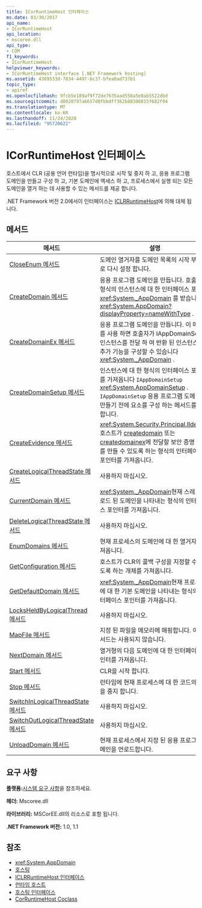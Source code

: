 ```yaml
---
title: ICorRuntimeHost 인터페이스
ms.date: 03/30/2017
api_name:
- ICorRuntimeHost
api_location:
- mscoree.dll
api_type:
- COM
f1_keywords:
- ICorRuntimeHost
helpviewer_keywords:
- ICorRuntimeHost interface [.NET Framework hosting]
ms.assetid: 4369533d-7834-4497-bc37-bfea0ad737b1
topic_type:
- apiref
ms.openlocfilehash: 9fcb5e189af9f72de7635aad550a5e8ab5522dbd
ms.sourcegitcommit: d8020797a6657d0fbbdff362b80300815f682f94
ms.translationtype: MT
ms.contentlocale: ko-KR
ms.lasthandoff: 11/24/2020
ms.locfileid: "95720622"
---
```

# <a name="icorruntimehost-interface"></a>ICorRuntimeHost 인터페이스

호스트에서 CLR (공용 언어 런타임)을 명시적으로 시작 및 중지 하 고, 응용 프로그램 도메인을 만들고 구성 하 고, 기본 도메인에 액세스 하 고, 프로세스에서 실행 되는 모든 도메인을 열거 하는 데 사용할 수 있는 메서드를 제공 합니다.  
  
 .NET Framework 버전 2.0에서이 인터페이스는 [ICLRRuntimeHost](iclrruntimehost-interface.md)에 의해 대체 됩니다.  
  
## <a name="methods"></a>메서드  
  
|메서드|설명|  
|------------|-----------------|  
|[CloseEnum 메서드](icorruntimehost-closeenum-method.md)|도메인 열거자를 도메인 목록의 시작 부분으로 다시 설정 합니다.|  
|[CreateDomain 메서드](icorruntimehost-createdomain-method.md)|응용 프로그램 도메인을 만듭니다. 호출자는 형식의 인스턴스에 대 한 인터페이스 포인터 <xref:System._AppDomain> 를 받습니다 <xref:System.AppDomain?displayProperty=nameWithType> .|  
|[CreateDomainEx 메서드](icorruntimehost-createdomainex-method.md)|응용 프로그램 도메인을 만듭니다. 이 메서드를 사용 하면 호출자가 IAppDomainSetup 인스턴스를 전달 하 여 반환 된 인스턴스의 추가 기능을 구성할 수 있습니다 <xref:System._AppDomain> .|  
|[CreateDomainSetup 메서드](icorruntimehost-createdomainsetup-method.md)|인스턴스에 대 한 형식의 인터페이스 포인터를 가져옵니다 `IAppDomainSetup` <xref:System.AppDomainSetup> . `IAppDomainSetup` 응용 프로그램 도메인을 만들기 전에 요소를 구성 하는 메서드를 제공 합니다.|  
|[CreateEvidence 메서드](icorruntimehost-createevidence-method.md)|<xref:System.Security.Principal.IIdentity>호스트가 [createdomain](icorruntimehost-createdomain-method.md) 또는 [createdomainex](icorruntimehost-createdomainex-method.md)에 전달할 보안 증명 정보를 만들 수 있도록 하는 형식의 인터페이스 포인터를 가져옵니다.|  
|[CreateLogicalThreadState 메서드](icorruntimehost-createlogicalthreadstate-method.md)|사용하지 마십시오.|  
|[CurrentDomain 메서드](icorruntimehost-currentdomain-method.md)|<xref:System._AppDomain>현재 스레드에 로드 된 도메인을 나타내는 형식의 인터페이스 포인터를 가져옵니다.|  
|[DeleteLogicalThreadState 메서드](icorruntimehost-deletelogicalthreadstate-method.md)|사용하지 마십시오.|  
|[EnumDomains 메서드](icorruntimehost-enumdomains-method.md)|현재 프로세스의 도메인에 대 한 열거자를 가져옵니다.|  
|[GetConfiguration 메서드](icorruntimehost-getconfiguration-method.md)|호스트가 CLR의 콜백 구성을 지정할 수 있도록 하는 개체를 가져옵니다.|  
|[GetDefaultDomain 메서드](icorruntimehost-getdefaultdomain-method.md)|<xref:System._AppDomain>현재 프로세스에 대 한 기본 도메인을 나타내는 형식의 인터페이스 포인터를 가져옵니다.|  
|[LocksHeldByLogicalThread 메서드](icorruntimehost-locksheldbylogicalthread-method.md)|사용하지 마십시오.|  
|[MapFile 메서드](icorruntimehost-mapfile-method.md)|지정 된 파일을 메모리에 매핑합니다. 이 메서드는 사용되지 않습니다.|  
|[NextDomain 메서드](icorruntimehost-nextdomain-method.md)|열거형의 다음 도메인에 대 한 인터페이스 포인터를 가져옵니다.|  
|[Start 메서드](icorruntimehost-start-method.md)|CLR을 시작 합니다.|  
|[Stop 메서드](icorruntimehost-stop-method.md)|런타임에 현재 프로세스에 대 한 코드의 실행을 중지 합니다.|  
|[SwitchInLogicalThreadState 메서드](icorruntimehost-switchinlogicalthreadstate-method.md)|사용하지 마십시오.|  
|[SwitchOutLogicalThreadState 메서드](icorruntimehost-switchoutlogicalthreadstate-method.md)|사용하지 마십시오.|  
|[UnloadDomain 메서드](icorruntimehost-unloaddomain-method.md)|현재 프로세스에서 지정 된 응용 프로그램 도메인을 언로드합니다.|  
  
## <a name="requirements"></a>요구 사항  

 **플랫폼:**[시스템 요구 사항](../../get-started/system-requirements.md)을 참조하세요.  
  
 **헤더:** Mscoree.dll  
  
 **라이브러리:** MSCorEE.dll의 리소스로 포함 됩니다.  
  
 **.NET Framework 버전:** 1.0, 1.1  
  
## <a name="see-also"></a>참조

- <xref:System.AppDomain>
- [호스팅](index.md)
- [ICLRRuntimeHost 인터페이스](iclrruntimehost-interface.md)
- [런타임 호스트](/previous-versions/dotnet/netframework-4.0/a51xd4ze(v=vs.100))
- [호스팅 인터페이스](hosting-interfaces.md)
- [CorRuntimeHost Coclass](corruntimehost-coclass.md)
